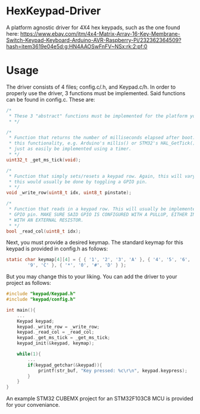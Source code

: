 # HexKeypad-Driver
A platform agnostic driver for 4X4 hex keypads, such as the one found here: https://www.ebay.com/itm/4x4-Matrix-Array-16-Key-Membrane-Switch-Keypad-Keyboard-Arduino-AVR-Raspberry-Pi/232362364509?hash=item3619e04e5d:g:HN4AAOSwFnFV~NSx:rk:2:pf:0

# Usage
The driver consists of 4 files; config.c/.h, and Keypad.c/h. In order to properly use the driver, 3 functions must be implemented. Said functions can be found in config.c. These are:
```c
/*
 * These 3 "abstract" functions must be implemented for the platform you are targeting
 * */

/*
 * Function that returns the number of milliseconds elapsed after boot. Most MCUs offer
 * this functionality, e.g. Arduino's millis() or STM32's HAL_GetTick(), but it could
 * just as easily be implemented using a timer.
 * */
uint32_t _get_ms_tick(void);

/*
 * Function that simply sets/resets a keypad row. Again, this will vary from MCU to MCU, but
 * this would usually be done by toggling a GPIO pin.
 * */
void _write_row(uint8_t idx, uint8_t pinstate);

/*
 * Function that reads in a keypad row. This will usually be implemented by reading in a
 * GPIO pin. MAKE SURE SAID GPIO IS CONFIGURED WITH A PULLUP, EITHER INTERNALLY OR
 * WITH AN EXTERNAL RESISTOR.
 * */
bool _read_col(uint8_t idx);
```

Next, you must provide a desired keymap. The standard keymap for this keypad is provided in config.h as follows:
```c
static char keymap[4][4] = { { '1', '2', '3', 'A' }, { '4', '5', '6', 'B' }, { '7', '8',
		'9', 'C' }, { '*', '0', '#', 'D' } };
```
But you may change this to your liking. You can add the driver to your project as follows:
```c
#include "keypad/Keypad.h"
#include "keypad/config.h"

int main(){
    ...
    Keypad keypad;
    keypad._write_row = _write_row;
    keypad._read_col = _read_col;
    keypad._get_ms_tick = _get_ms_tick;
    keypad_init(&keypad, keymap);

    while(1){
        ...
        if(keypad_getchar(&keypad)){
            printf(str_buf, "Key pressed: %c\r\n", keypad.keypress);
        }
    }
}
```
An example STM32 CUBEMX project for an STM32F103C8 MCU is provided for your conveniance.